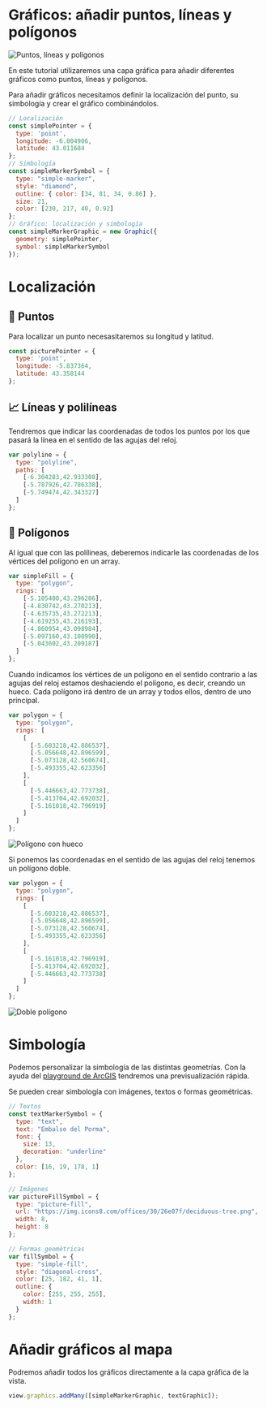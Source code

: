 # Gráficos: añadir puntos, líneas y polígonos 

![Puntos, líneas y polígonos](images/graficos.png)

En este tutorial utilizaremos una capa gráfica para añadir diferentes gráficos como puntos, líneas y polígonos.

Para añadir gráficos necesitamos definir la localización del punto, su simbología y crear el gráfico combinándolos.

```js
// Localización
const simplePointer = {
  type: 'point',
  longitude: -6.004906,
  latitude: 43.011684
};
// Simbología
const simpleMarkerSymbol = {
  type: "simple-marker",
  style: "diamond",
  outline: { color: [34, 81, 34, 0.86] },
  size: 21,
  color: [230, 217, 40, 0.92]
};
// Gráfico: localización y simbología
const simpleMarkerGraphic = new Graphic({
  geometry: simplePointer,
  symbol: simpleMarkerSymbol
});
```

# Localización 

## 📍 Puntos
Para localizar un punto necesasitaremos su longitud y latitud.
```js
const picturePointer = {
  type: 'point',
  longitude: -5.837364,
  latitude: 43.358144
};
```

## 📈 Líneas y polilíneas
Tendremos que indicar las coordenadas de todos los puntos por los que pasará la línea en el sentido de las agujas del reloj.
```js
var polyline = {
  type: "polyline", 
  paths: [
    [-6.304283,42.933308], 
    [-5.787926,42.786338],
    [-5.749474,42.343327]
  ]
};
```

## 🔶 Polígonos
Al igual que con las polílineas, deberemos indicarle las coordenadas de los vértices del polígono en un array.
```js
var simpleFill = {
  type: "polygon",
  rings: [
    [-5.105400,43.296206],
    [-4.830742,43.270213],
    [-4.635735,43.272213],
    [-4.619255,43.216193],
    [-4.860954,43.098984],
    [-5.097160,43.100990], 
    [-5.043602,43.209187]
  ]
};
```
Cuando indicamos los vértices de un polígono en el sentido contrario a las agujas del reloj estamos deshaciendo el polígono, es decir, creando un hueco. Cada polígono irá dentro de un array y todos ellos, dentro de uno principal. 
```js
var polygon = {
  type: "polygon",
  rings: [
    [
      [-5.603218,42.886537], 
      [-5.056648,42.896599],
      [-5.073128,42.560674],
      [-5.493355,42.623356]
    ],
    [
      [-5.446663,42.773738],
      [-5.413704,42.692032],
      [-5.161018,42.796919]
    ]
  ]
};
```
![Polígono con hueco](images/huecoPoligono.png)

Si ponemos las coordenadas en el sentido de las agujas del reloj tenemos un polígono doble.
```js
var polygon = {
  type: "polygon",
  rings: [
    [
      [-5.603218,42.886537], 
      [-5.056648,42.896599],
      [-5.073128,42.560674],
      [-5.493355,42.623356]
    ],
    [
      [-5.161018,42.796919],
      [-5.413704,42.692032],
      [-5.446663,42.773738]
    ]
  ]
};
```
![Doble polígono](images/doblePoligono.png)


# Simbología
Podemos personalizar la simbología de las distintas geometrías. Con la ayuda del [playground de ArcGIS](https://developers.arcgis.com/javascript/latest/sample-code/playground/live/) tendremos una previsualización rápida.

Se pueden crear simbología con imágenes, textos o formas geométricas. 
```js
// Textos
const textMarkerSymbol = {
  type: "text",
  text: "Embalse del Porma",
  font: { 
    size: 13, 
    decoration: "underline" 
  },
  color: [16, 19, 178, 1]
};

// Imágenes
var pictureFillSymbol = {
  type: "picture-fill",
  url: "https://img.icons8.com/offices/30/26e07f/deciduous-tree.png",
  width: 8,
  height: 8
};

// Formas geométricas
var fillSymbol = {
  type: "simple-fill",
  style: "diagonal-cross",
  color: [25, 182, 41, 1],
  outline: {
    color: [255, 255, 255],
    width: 1
  }
};
```
# Añadir gráficos al mapa
Podremos añadir todos los gráficos directamente a la capa gráfica de la vista.

```js
view.graphics.addMany([simpleMarkerGraphic, textGraphic]);
```